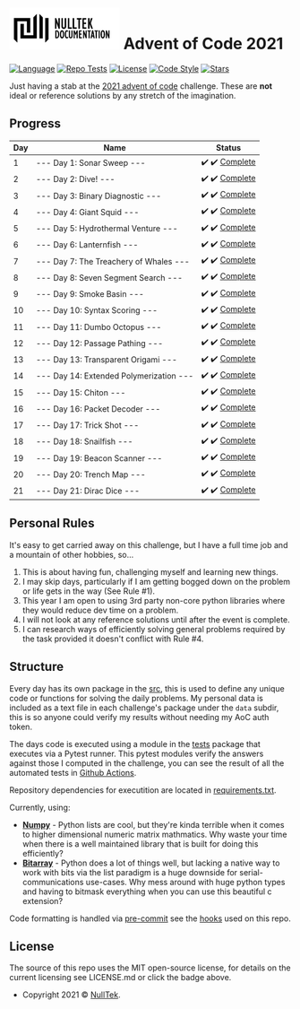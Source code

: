 # ![NullTek Documentation](resources/NullTekDocumentationLogo.png) Advent of Code 2021


[![Language](https://img.shields.io/badge/python-3.10-blue.svg?style=flat-square&logo=python&logoColor=white)](https://www.python.org/downloads/release/python-3100/)
[![Repo Tests](https://img.shields.io/github/workflow/status/CreatingNull/AoC-2021/Tests?logo=GitHub&style=flat-square&label=tests)](https://github.com/CreatingNull/AoC-2021/actions/workflows/run-tests.yml)
[![License](https://img.shields.io/:license-mit-blue.svg?style=flat-square&color=orange)](LICENSE.md)
[![Code Style](https://img.shields.io/badge/code%20style-black-000000.svg?style=flat-square)](https://github.com/psf/black)
[![Stars](https://img.shields.io/badge/progress-42%20stars-000000.svg?logo=star&style=flat-square&color=yellow)](https://adventofcode.com/2021)

Just having a stab at the [2021 advent of code](https://adventofcode.com/2021/) challenge.
These are **not** ideal or reference solutions by any stretch of the imagination.

## Progress

| Day | Name                                    | Status                                                      |
|-----|-----------------------------------------|-------------------------------------------------------------|
| 1   | --- Day 1: Sonar Sweep ---              | :heavy_check_mark: :heavy_check_mark: [Complete](src/day1)  |
| 2   | --- Day 2: Dive! ---                    | :heavy_check_mark: :heavy_check_mark: [Complete](src/day2)  |
| 3   | --- Day 3: Binary Diagnostic ---        | :heavy_check_mark: :heavy_check_mark: [Complete](src/day3)  |
| 4   | --- Day 4: Giant Squid ---              | :heavy_check_mark: :heavy_check_mark: [Complete](src/day4)  |
| 5   | --- Day 5: Hydrothermal Venture ---     | :heavy_check_mark: :heavy_check_mark: [Complete](src/day5)  |
| 6   | --- Day 6: Lanternfish ---              | :heavy_check_mark: :heavy_check_mark: [Complete](src/day6)  |
| 7   | --- Day 7: The Treachery of Whales ---  | :heavy_check_mark: :heavy_check_mark: [Complete](src/day7)  |
| 8   | --- Day 8: Seven Segment Search ---     | :heavy_check_mark: :heavy_check_mark: [Complete](src/day8)  |
| 9   | --- Day 9: Smoke Basin ---              | :heavy_check_mark: :heavy_check_mark: [Complete](src/day9)  |
| 10  | --- Day 10: Syntax Scoring ---          | :heavy_check_mark: :heavy_check_mark: [Complete](src/day10) |
| 11  | --- Day 11: Dumbo Octopus ---           | :heavy_check_mark: :heavy_check_mark: [Complete](src/day11) |
| 12  | --- Day 12: Passage Pathing ---         | :heavy_check_mark: :heavy_check_mark: [Complete](src/day12) |
| 13  | --- Day 13: Transparent Origami ---     | :heavy_check_mark: :heavy_check_mark: [Complete](src/day13) |
| 14  | --- Day 14: Extended Polymerization --- | :heavy_check_mark: :heavy_check_mark: [Complete](src/day14) |
| 15  | --- Day 15: Chiton ---                  | :heavy_check_mark: :heavy_check_mark: [Complete](src/day15) |
| 16  | --- Day 16: Packet Decoder ---          | :heavy_check_mark: :heavy_check_mark: [Complete](src/day16) |
| 17  | --- Day 17: Trick Shot ---              | :heavy_check_mark: :heavy_check_mark: [Complete](src/day17) |
| 18  | --- Day 18: Snailfish ---               | :heavy_check_mark: :heavy_check_mark: [Complete](src/day18) |
| 19  | --- Day 19: Beacon Scanner ---          | :heavy_check_mark: :heavy_check_mark: [Complete](src/day19) |
| 20  | --- Day 20: Trench Map ---              | :heavy_check_mark: :heavy_check_mark: [Complete](src/day20) |
| 21  | --- Day 21: Dirac Dice ---              | :heavy_check_mark: :heavy_check_mark: [Complete](src/day21) |

## Personal Rules

It's easy to get carried away on this challenge, but I have a full time job and a mountain of other hobbies, so...

1. This is about having fun, challenging myself and learning new things.
2. I may skip days, particularly if I am getting bogged down on the problem or life gets in the way (See Rule #1).
3. This year I am open to using 3rd party non-core python libraries where they would reduce dev time on a problem.
4. I will not look at any reference solutions until after the event is complete.
5. I can research ways of efficiently solving general problems required by the task provided it doesn't conflict with Rule #4.

## Structure

Every day has its own package in the [src](src), this is used to define any unique code or functions for solving the daily problems.
My personal data is included as a text file in each challenge's package under the `data` subdir, this is so anyone could verify my results without needing my AoC auth token.

The days code is executed using a module in the [tests](src/tests) package that executes via a Pytest runner.
This pytest modules verify the answers against those I computed in the challenge, you can see the result of all the automated tests in [Github Actions](https://github.com/CreatingNull/AoC-2021/actions/workflows/run-tests.yml).

Repository dependencies for executition are located in [requirements.txt](resources/requirements.txt).

Currently, using:

* **[Numpy](https://github.com/numpy/numpy)** - Python lists are cool, but they're kinda terrible when it comes to higher dimensional numeric matrix mathmatics.
  Why waste your time when there is a well maintained library that is built for doing this efficiently?
* **[Bitarray](https://github.com/ilanschnell/bitarray)** - Python does a lot of things well, but lacking a native way to work with bits via the list paradigm is a huge downside for serial-communications use-cases.
  Why mess around with huge python types and having to bitmask everything when you can use this beautiful c extension?

Code formatting is handled via [pre-commit](https://github.com/pre-commit/pre-commit) see the [hooks](.pre-commit-config.yaml) used on this repo.

## License

The source of this repo uses the MIT open-source license, for details on the current licensing see LICENSE.md or click the badge above.
*   Copyright 2021 © <a href="https://nulltek.xyz" target="_blank">NullTek</a>.
